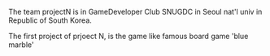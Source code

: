 The team projectN is in GameDeveloper Club SNUGDC in
Seoul nat'l univ in Republic of South Korea.

The first project of prjoect N,
is the game like famous board game 'blue marble'